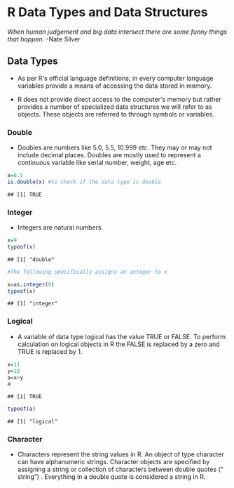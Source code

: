 # R Data Types and Data Structures

*When human judgement and big data intersect there are some funny things that happen.* 
-Nate Silver 

## Data Types

- As per R's official language definitions; in every computer language variables provide a means of accessing the data stored in memory. 

- R does not provide direct access to the computer's memory but rather provides a number of specialized data structures we will refer to as objects. These objects are referred to through symbols or variables. 

### Double

- Doubles are numbers like 5.0, 5.5, 10.999 etc. They may or may not include decimal places. Doubles are mostly used to represent a continuous variable like serial number, weight, age etc. 


```r
x=8.5
is.double(x) #to check if the data type is double
```

```
## [1] TRUE
```

### Integer

- Integers are natural numbers. 


```r
x=9
typeof(x)
```

```
## [1] "double"
```



```r
#The following specifically assigns an integer to x

x=as.integer(9)
typeof(x)
```

```
## [1] "integer"
```

### Logical

- A variable of data type logical has the value TRUE or FALSE. To perform calculation on logical objects in R the FALSE is replaced by a zero and TRUE is replaced by 1.


```r
x=11
y=10
a=x>y
a
```

```
## [1] TRUE
```

```r
typeof(a)
```

```
## [1] "logical"
```



### Character

- Characters represent the string values in R. An object of type character can have alphanumeric strings. Character objects are specified by assigning a string or collection of characters between double quotes (“ string”) . Everything in a double quote is considered a string in R.



